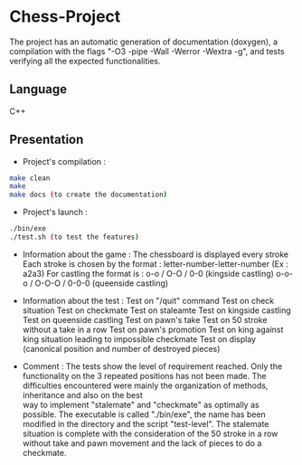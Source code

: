 # Chess-Project

The project has an automatic generation of documentation (doxygen), a compilation with
the flags "-O3 -pipe -Wall -Werror -Wextra -g", and tests verifying all the expected functionalities.

## Language

C++

## Presentation

* Project's compilation :
```bash
make clean
make
make docs (to create the documentation)
```

* Project's launch :
```bash
./bin/exe
./test.sh (to test the features)
 ```

* Information about the game :
The chessboard is displayed every stroke
Each stroke is chosen by the format :
letter-number-letter-number (Ex : a2a3)
For castling the format is :
o-o / O-O / 0-0 (kingside castling)
o-o-o / O-O-O / 0-0-0 (queenside castling)

* Information about the test :
Test on "/quit" command
Test on check situation
Test on checkmate
Test on staleamte
Test on kingside castling
Test on queenside castling
Test on pawn's take
Test on 50 stroke without a take in a row
Test on pawn's promotion
Test on king against king situation leading to impossible checkmate
Test on display (canonical position and number of destroyed pieces)

* Comment :
The tests show the level of requirement reached.
Only the functionality on the 3 repeated positions has not been made.
The difficulties encountered were mainly the organization of methods, inheritance and also on the best  
way to implement "stalemate" and "checkmate" as optimally as possible.
The executable is called "./bin/exe", the name has been modified in the directory and the script
"test-level".
The stalemate situation is complete with the consideration of the 50 stroke in a row without take and
pawn movement and the lack of pieces to do a checkmate.
